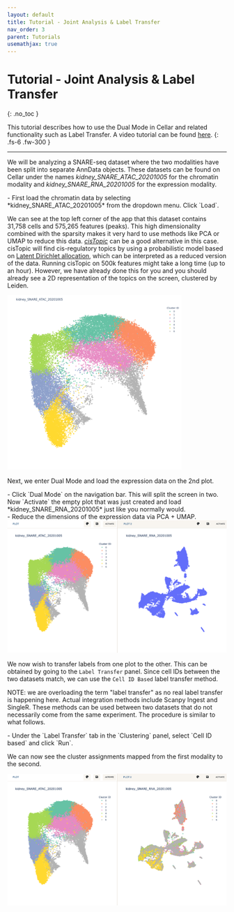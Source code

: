 ```yaml
---
layout: default
title: Tutorial - Joint Analysis & Label Transfer
nav_order: 3
parent: Tutorials
usemathjax: true
---
```


# Tutorial - Joint Analysis & Label Transfer
{: .no_toc }

This tutorial describes how to use the Dual Mode in Cellar and related
functionality such as Label Transfer. A video tutorial can be found
[here](https://www.youtube.com/watch?v=QBUXhFZrHec).
{: .fs-6 .fw-300 }

---

We will be analyzing a SNARE-seq dataset where the two modalities have
been split into separate AnnData objects. These datasets can be found on
Cellar under the names *kidney_SNARE_ATAC_20201005* for the chromatin
modality and *kidney_SNARE_RNA_20201005* for the expression modality.

<div class="code-example step" markdown="1">
- First load the chromatin data by selecting
    *kidney_SNARE_ATAC_20201005* from the dropdown menu. Click `Load`.
</div>

We can see at the top left corner of the app that this dataset contains
31,758 cells and 575,265 features (peaks). This high dimensionality
combined with the sparsity makes it very hard to use methods like PCA or UMAP
to reduce this data.
[*cisTopic*](https://www.nature.com/articles/s41592-019-0367-1) can be
a good alternative in this case. cisTopic
will find cis-regulatory topics by using a probabilistic model based on
[Latent Dirichlet allocation](https://en.wikipedia.org/wiki/Latent_Dirichlet_allocation),
which can be interpreted as a reduced version of the data. Running cisTopic on
500k features might take a long time (up to an hour). However, we have already
done this for you and you should already see a 2D representation
of the topics on the screen, clustered by Leiden.

<img src="../../images/tut3-snare-atac.png" width="400" class="center"/>

Next, we enter Dual Mode and load the expression data on the 2nd plot.

<div class="code-example step" markdown="1">
- Click `Dual Mode` on the navigation bar. This will split the screen in two.
  Now `Activate` the empty plot that was just created and load
  *kidney_SNARE_RNA_20201005* just like you normally would.
</div>

<div class="code-example step" markdown="1">
- Reduce the dimensions of the expression data via PCA + UMAP.
</div>

<img src="../../images/tut3-snare-dim.png" class="center"/>

We now wish to transfer labels from one plot to the other. This can be obtained
by going to the `Label Transfer` panel. Since cell IDs between the two datasets match,
we can use the `Cell ID Based` label transfer method.

NOTE: we are overloading the term "label transfer" as no real label
transfer is happening here. Actual integration methods include Scanpy Ingest
and SingleR. These methods can be used between two datasets that do not
necessarily come from the same experiment. The procedure is similar to what
follows.

<div class="code-example step" markdown="1">
- Under the `Label Transfer` tab in the `Clustering` panel, select
  `Cell ID based` and click `Run`.
</div>

We can now see the cluster assignments mapped from the first modality
to the second.

<img src="../../images/tut3-dual-mode.png" class="center"/>